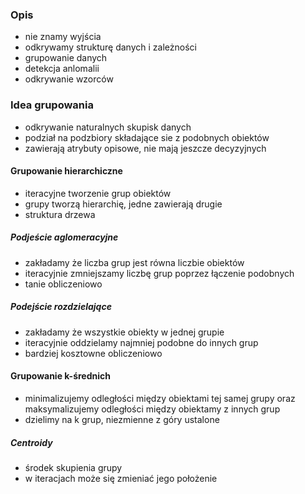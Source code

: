 ### Opis
- nie znamy wyjścia
- odkrywamy strukturę danych i zależności
- grupowanie danych
- detekcja anlomalii
- odkrywanie wzorców

### Idea grupowania
- odkrywanie naturalnych skupisk danych
- podział na podzbiory składające sie z podobnych obiektów
- zawierają atrybuty opisowe, nie mają jeszcze decyzyjnych

#### Grupowanie hierarchiczne
- iteracyjne tworzenie grup obiektów
- grupy tworzą hierarchię, jedne zawierają drugie
- struktura drzewa

##### Podjeście aglomeracyjne
- zakładamy że liczba grup jest równa liczbie obiektów
- iteracyjnie zmniejszamy liczbę grup poprzez łączenie podobnych
- tanie obliczeniowo

##### Podejście rozdzielające
- zakładamy że wszystkie obiekty w jednej grupie
- iteracyjnie oddzielamy najmniej podobne do innych grup
- bardziej kosztowne obliczeniowo

#### Grupowanie k-średnich
- minimalizujemy odległości między obiektami tej samej grupy oraz maksymalizujemy odległości między obiektamy z innych grup
- dzielimy na k grup, niezmienne z góry ustalone

##### Centroidy
- środek skupienia grupy
- w iteracjach może się zmieniać jego położenie